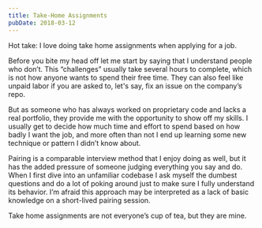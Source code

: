 ```yaml
---
title: Take-Home Assignments
pubDate: 2018-03-12
---
```


Hot take: I love doing take home assignments when applying for a job.

Before you bite my head off let me start by saying that I understand people who don’t. This “challenges” usually take several hours to complete, which is not how anyone wants to spend their free time. They can also feel like unpaid labor if you are asked to, let's say, fix an issue on the company’s repo.

But as someone who has always worked on proprietary code and lacks a real portfolio, they provide me with the opportunity to show off my skills. I usually get to decide how much time and effort to spend based on how badly I want the job, and more often than not I end up learning some new technique or pattern I didn’t know about.

Pairing is a comparable interview method that I enjoy doing as well, but it has the added pressure of someone judging everything you say and do. When I first dive into an unfamiliar codebase I ask myself the dumbest questions and do a lot of poking around just to make sure I fully understand its behavior. I’m afraid this approach may be interpreted as a lack of basic knowledge on a short-lived pairing session.

Take home assignments are not everyone’s cup of tea, but they are mine.
